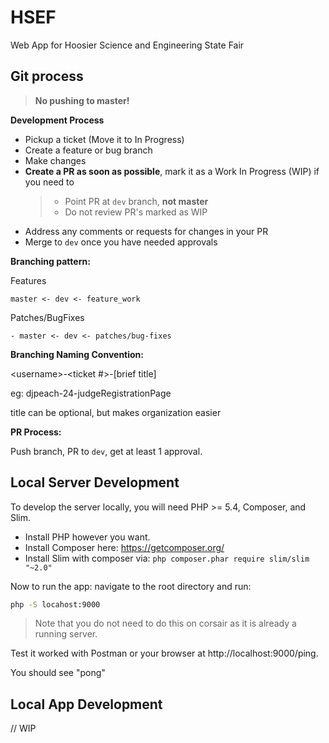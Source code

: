 # HSEF

Web App for Hoosier Science and Engineering State Fair

## Git process

> **No pushing to master!**

**Development Process**

* Pickup a ticket (Move it to In Progress)
* Create a feature or bug branch
* Make changes
* **Create a PR as soon as possible**, mark it as a Work In Progress (WIP) if you need to
  > * Point PR at `dev` branch, **not master**
  > * Do not review PR's marked as WIP
* Address any comments or requests for changes in your PR
* Merge to `dev` once you have needed approvals

**Branching pattern:**

Features

``` text
master <- dev <- feature_work
```

Patches/BugFixes

```text
- master <- dev <- patches/bug-fixes
```

**Branching Naming Convention:**

\<username>-<ticket #>-[brief title]

eg: djpeach-24-judgeRegistrationPage

title can be optional, but makes organization easier

**PR Process:**

Push branch, PR to `dev`, get at least 1 approval.

## Local Server Development

To develop the server locally, you will need PHP >= 5.4, Composer, and Slim.

- Install PHP however you want.
- Install Composer here: https://getcomposer.org/
- Install Slim with composer via: `php composer.phar require slim/slim "~2.0"`

Now to run the app: navigate to the root directory and run:

```bash
php -S locahost:9000
```

> Note that you do not need to do this on corsair as it is already a running server.

Test it worked with Postman or your browser at http://localhost:9000/ping.

You should see "pong"

## Local App Development

// WIP
